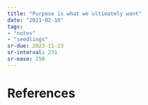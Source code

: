 ```yaml
---
title: "Purpose is what we ultimately want"
date: "2021-02-10"
tags:
- "notes"
- "seedlings"
sr-due: 2023-11-23
sr-interval: 231
sr-ease: 250
---
```




# References

